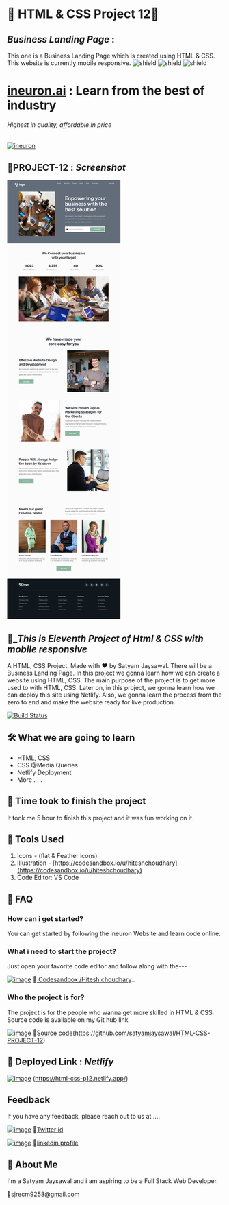 # 🚀 HTML & CSS Project 12🚀

## _Business Landing Page_ :

This one is a Business Landing Page which is created using HTML & CSS. This website is currently mobile responsive.
![shield](https://img.shields.io/badge/Project-Landing%20page-red) ![shield](https://img.shields.io/badge/HTML5-E34F26?style=for-the-badge&logo=html5&logoColor=white) ![shield](https://img.shields.io/badge/CSS3-1572B6?style=for-the-badge&logo=css3&logoColor=white)

# [ineuron.ai](https://ineuron.ai/)  : Learn from the best of industry

###### _Highest in quality, affordable in price_

[![ineuron](https://user-images.githubusercontent.com/108862706/184478502-02f2c131-c006-43e0-a88c-a25c1376739a.png)](https://ineuron.ai/)

## 🔗PROJECT-12 : _Screenshot_

![Project 12](thumbnail.png)

## 🔗__This is Eleventh Project of Html & CSS with mobile responsive_

A HTML, CSS Project. Made with ♥ by Satyam Jaysawal. There will be a Business Landing Page. In this project we gonna learn how we can create a website using  HTML, CSS. The main purpose of the project is to get more used to with HTML, CSS. Later on, in this project, we gonna learn how we can deploy this site using Netlify. Also, we gonna learn the process from the zero to end and make the website ready for live production.

[![Build Status](https://travis-ci.org/joemccann/dillinger.svg?branch=master)]()

## 🛠 What we are going to learn

- HTML, CSS
- CSS @Media Queries
- Netlify Deployment
- More . . .

## 🔗 Time took to finish the project

It took me 5 hour to finish this project and it was fun working on it.

## 🔗 Tools Used

1. icons - (flat & Feather icons)
2. illustration - [https://codesandbox.io/u/hiteshchoudhary](https://codesandbox.io/u/hiteshchoudhary)
3. Code Editor: VS Code

## 🔗 FAQ

### How can i get started?

You can get started by following the ineuron Website and learn code online.

### What i need to start the project?

Just open your favorite code editor and follow along with the---

[![image](https://user-images.githubusercontent.com/108862706/184493921-6cca9346-17c0-4d78-9a83-aab80fc23ce9.png)](https://codesandbox.io/u/hiteshchoudhary)
🔗[ Codesandbox /Hitesh choudhary](https://codesandbox.io/u/hiteshchoudhary)..

### Who the project is for?

The project is for the people who wanna get more skilled in HTML & CSS.
Source code is available on my Git hub link

[![image](https://user-images.githubusercontent.com/108862706/184493986-7bdd92e4-e060-4736-9365-f5e25448090c.png)](https://github.com/satyamjaysawal/HTML-CSS-PROJECT-12)
🔗[Source code](https://github.com/satyamjaysawal)(https://github.com/satyamjaysawal/HTML-CSS-PROJECT-12)

## 🚀 Deployed Link : _Netlify_

[![image](https://user-images.githubusercontent.com/108862706/184974666-250f6d16-200e-44c5-96cd-6e90a53b9f9c.png)](https://html-css-p12.netlify.app/)
(https://html-css-p12.netlify.app/)

## Feedback

If you have any feedback, please reach out to us at ....

[![image](https://user-images.githubusercontent.com/108862706/184496334-c8721697-0e31-437d-892e-088746ef47fe.png)](https://twitter.com/s_jaysawal?t=zbTR9vw_U8lRNNDXL1rW4A&s=08)
🔘[Twitter id ](https://twitter.com/s_jaysawal?t=zbTR9vw_U8lRNNDXL1rW4A&s=08)

[![image](https://user-images.githubusercontent.com/108862706/184945711-9a46a212-402b-4d05-aaf7-cf4706946850.png)](https://www.linkedin.com/in/satyam-jaysawal-9b58b7238)
🔘[linkedin profile](https://www.linkedin.com/in/satyam-jaysawal-9b58b7238)

## 🚀 About Me

I'm a Satyam Jaysawal and i am aspiring to be a Full Stack Web Developer.

📧[sjrecm9258@gmail.com](sjrecm9258@gmail.com)
